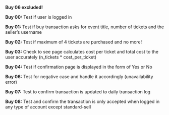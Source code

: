 **Buy 06 excluded!**

**Buy 00:** Test if user is logged in

**Buy 01:** Test if buy transaction asks for event title, 
		number of tickets and the seller’s username
		
**Buy 02:** Test if maximum of 4 tickets are purchased and no more!

**Buy 03:** Check to see page calculates cost per ticket and total 
		cost to the user accurately (n_tickets * cost_per_ticket)
		
**Buy 04:** Test if confirmation page is displayed in the form of Yes or No

**Buy 06:** Test for negative case and handle it accordingly (unavailability error)

**Buy 07:** Test to confirm transaction is updated to daily transaction log

**Buy 08:** Test and confirm the transaction is only accepted when logged in any 
		type of account except standard-sell
